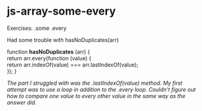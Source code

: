 # js-array-some-every
Exercises: .some .every

Had some trouble with hasNoDuplicates(arr)

function <b>hasNoDuplicates</b> (arr) {<br>
  return arr.every(function (value) {<br>
    return arr.indexOf(value) === arr.lastIndexOf(value);<br>
  });
}
<p><i>The part I struggled with was the .lastIndexOf(value) method. My first attempt was to use a loop in addition to the .every loop. Couldn't figure out how to compare one value to every other value in the same way as the answer did. 
